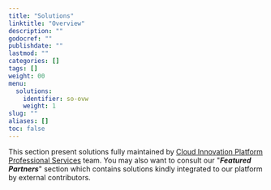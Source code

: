 ```yaml
---
title: "Solutions"
linktitle: "Overview"
description: ""
godocref: ""
publishdate: ""
lastmod: ""
categories: []
tags: []
weight: 00
menu:
  solutions:
    identifier: so-ovw
    weight: 1
slug: ""
aliases: []
toc: false
---
```


This section present solutions fully maintained by [Cloud Innovation Platform Professional Services](https://github.com/orgs/societe-generale/teams/cip-ps/) team. You may also want to consult our "***Featured Partners***" section which contains solutions kindly integrated to our platform by external contributors.
